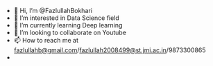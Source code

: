 - 👋 Hi, I’m @FazlullahBokhari
- 👀 I’m interested in Data Science field
- 🌱 I’m currently learning Deep learning
- 💞️ I’m looking to collaborate on Youtube
- 📫 How to reach me at fazlullahb@gmail.com/fazlullah2008499@st.jmi.ac.in/9873300865 
- 

<!---
FazlullahBokhari/FazlullahBokhari is a ✨ special ✨ repository because its `README.md` (this file) appears on your GitHub profile.
You can click the Preview link to take a look at your changes.
--->
